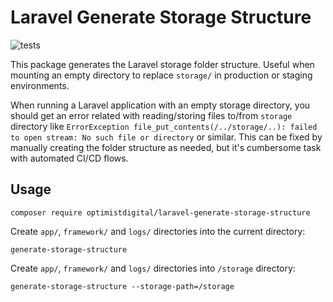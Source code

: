 # Laravel Generate Storage Structure

![tests](https://github.com/optimistdigital/laravel-generate-storage-structure/workflows/tests/badge.svg)

This package generates the Laravel storage folder structure. Useful when mounting an empty directory to replace `storage/` in production or staging environments.

When running a Laravel application with an empty storage directory, you should get an error related with reading/storing files to/from `storage` directory like `ErrorException
file_put_contents(/../storage/..): failed to open stream: No such file or directory` or similar. This can be fixed by manually creating the folder structure as needed, but it's cumbersome task with automated CI/CD flows.

## Usage

```
composer require optimistdigital/laravel-generate-storage-structure
```

Create `app/`, `framework/` and `logs/` directories into the current directory:

```
generate-storage-structure
```

Create `app/`, `framework/` and `logs/` directories into `/storage` directory:

```
generate-storage-structure --storage-path=/storage
```